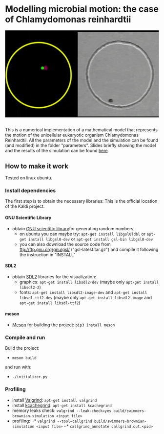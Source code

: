 # Modelling microbial motion: the case of Chlamydomonas reinhardtii

![comparison between an actual measurement of the cell motion and the simulation of the model](comparison.gif)

##
This is a numerical implementation of a mathematical model that represents the motion of the unicellular eukaryotic organism Chlamydomonas Reinhardtii. All the parameters of the model and the simulation can be found (and modified) in the folder "parameters". Slides briefly showing the model and the results of the simulation can be found [here](https://lucapizzagalli.github.io/Projects/Thesis/thesis_slides.html)


## How to make it work
Tested on linux ubuntu.

### Install dependencies
The first step is to obtain the necessary libraries:
 This is the official location of the Kaldi project. 
#### GNU Scientific Library
- obtain [GNU scientific library](www.gnu.org/software/gsl/doc/html/index.html)for generating random numbers:
  * on ubuntu you can maybe try: ```apt-get install libgsl0ldbl``` or ```apt-get install libgsl0-dev``` or ```apt-get install gsl-bin libgsl0-dev```
  * you can also download the source code from <ftp://ftp.gnu.org/gnu/gsl/> ("gsl-latest.tar.gz") and compile it following the instruction in "INSTALL"

#### SDL2
- obtain [SDL2](www.libsdl.org) libraries for the visualization:
  * graphics: ```apt-get install libsdl2-dev``` (maybe only ```apt-get install libsdl2-2```)
  * fonts: ```apt-get install libsdl2-image-dev``` and ```apt-get install libsdl-ttf2-dev``` (maybe only ```apt-get install libsdl2-image``` and ```apt-get install libsdl-ttf2```)

#### meson
- [Meson](http://mesonbuild.com) for building the project:
```pip3 install meson```

### Compile and run
Build the project:
- ```meson build```

and run with:
- ```./initializer.py```

### Profiling
- install [Valgrind](http://valgrind.org/): ```apt-get install valgrind```
- install [kcachegrind](http://kcachegrind.sourceforge.net): ```apt-get install kcachegrind```
- memory leaks check: ```valgrind --leak-check=yes build/swimmers-brownian-simulation <input file>```
- profiling:
⋅⋅* ```valgrind --tool=callgrind build/swimmers-brownian-simulation <input file>```
⋅⋅* ```callgrind_annotate callgrind.out.<pid>```
